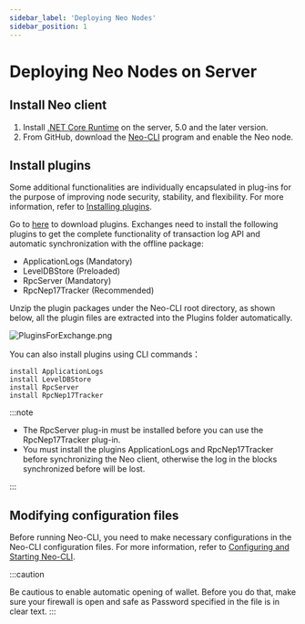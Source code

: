 ```yaml
---
sidebar_label: 'Deploying Neo Nodes'
sidebar_position: 1
---
```


# Deploying Neo Nodes on Server

## Install Neo client

1. Install [.NET Core Runtime](https://www.microsoft.com/net/download/core#/runtime) on the server, 5.0 and the later version.
2. From GitHub, download the [Neo-CLI](https://github.com/neo-project/neo-node/releases) program and enable the Neo node.

## Install plugins

Some additional functionalities are individually encapsulated in plug-ins for the purpose of improving node security, stability, and flexibility. For more information, refer to [Installing plugins](../node/cli/config#installing-plugins).

Go to [here](https://github.com/neo-project/neo-modules/releases/) to download plugins. Exchanges need to install the following plugins to get the complete functionality of transaction log API and automatic synchronization with the offline package:

- ApplicationLogs (Mandatory)
- LevelDBStore (Preloaded)
- RpcServer (Mandatory)
- RpcNep17Tracker (Recommended)

Unzip the plugin packages under the Neo-CLI root directory, as shown below, all the plugin files are extracted into the Plugins folder automatically. 

![PluginsForExchange.png](assets/PluginsForExchange.png)

You can also install plugins using CLI commands：

```
install ApplicationLogs
install LevelDBStore
install RpcServer
install RpcNep17Tracker
```

:::note

- The RpcServer plug-in must be installed before you can use the RpcNep17Tracker plug-in.
- You must install the plugins ApplicationLogs and RpcNep17Tracker before synchronizing the Neo client, otherwise the log in the blocks synchronized before will be lost.

:::

## Modifying configuration files

Before running Neo-CLI, you need to make necessary configurations in the Neo-CLI configuration files. For more information, refer to [Configuring and Starting Neo-CLI](../node/cli/config.md).

:::caution

Be cautious to enable automatic opening of wallet. Before you do that, make sure your firewall is open and safe as Password specified in the file is in clear text.
:::
